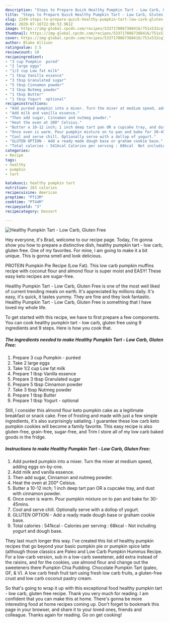 ```yaml
---
description: "Steps to Prepare Quick Healthy Pumpkin Tart - Low Carb, Gluten Free"
title: "Steps to Prepare Quick Healthy Pumpkin Tart - Low Carb, Gluten Free"
slug: 2249-steps-to-prepare-quick-healthy-pumpkin-tart-low-carb-gluten-free
date: 2020-07-16T22:06:53.961Z
image: https://img-global.cpcdn.com/recipes/5337170867388416/751x532cq70/healthy-pumpkin-tart-low-carb-gluten-free-recipe-main-photo.jpg
thumbnail: https://img-global.cpcdn.com/recipes/5337170867388416/751x532cq70/healthy-pumpkin-tart-low-carb-gluten-free-recipe-main-photo.jpg
cover: https://img-global.cpcdn.com/recipes/5337170867388416/751x532cq70/healthy-pumpkin-tart-low-carb-gluten-free-recipe-main-photo.jpg
author: Blake Allison
ratingvalue: 3.5
reviewcount: 10
recipeingredient:
- "3 cup Pumpkin  pured"
- "2 large eggs"
- "1/2 cup Low fat milk"
- "1 tbsp Vanilla essence"
- "3 tbsp Granulated sugar"
- "5 tbsp Cinnamon powder"
- "3 tbsp Nutmeg powder"
- "1 tbsp Butter"
- "1 tbsp Yogurt  optional"
recipeinstructions:
- "Add puréed pumpkin into a mixer. Turn the mixer at medium speed, adding eggs on-by-one."
- "Add milk and vanilla essence."
- "Then add sugar, Cinnamon and nutmeg powder."
- "Heat the oven at 200° Celsius."
- "Butter a 10-12 inch; 1 inch deep tart pan OR a cupcake tray, and dust with cinnamon powder."
- "Once oven is warm. Pour pumpkin mixture on to pan and bake for 30-45mins."
- "Cool and serve chill. Optionally serve with a dollop of yogurt."
- "GLUTEN OPTION - Add a ready made dough base or graham cookie base."
- "Total calories : 541kcal Calories per serving : 68kcal  Not including yogurt and dough base."
categories:
- Recipe
tags:
- healthy
- pumpkin
- tart

katakunci: healthy pumpkin tart 
nutrition: 263 calories
recipecuisine: American
preptime: "PT13M"
cooktime: "PT44M"
recipeyield: "3"
recipecategory: Dessert

---
```



![Healthy Pumpkin Tart - Low Carb, Gluten Free](https://img-global.cpcdn.com/recipes/5337170867388416/751x532cq70/healthy-pumpkin-tart-low-carb-gluten-free-recipe-main-photo.jpg)

Hey everyone, it's Brad, welcome to our recipe page. Today, I'm gonna show you how to prepare a distinctive dish, healthy pumpkin tart - low carb, gluten free. One of my favorites. For mine, I am going to make it a bit unique. This is gonna smell and look delicious.

PROTEIN Pumpkin Pie Recipe (Low Fat). This low carb pumpkin muffins recipe with coconut flour and almond flour is super moist and EASY! These easy keto recipes are sugar-free.

Healthy Pumpkin Tart - Low Carb, Gluten Free is one of the most well liked of current trending meals on earth. It's appreciated by millions daily. It's easy, it's quick, it tastes yummy. They are fine and they look fantastic. Healthy Pumpkin Tart - Low Carb, Gluten Free is something that I have loved my whole life.


To get started with this recipe, we have to first prepare a few components. You can cook healthy pumpkin tart - low carb, gluten free using 9 ingredients and 9 steps. Here is how you cook that.

<!--inarticleads1-->

##### The ingredients needed to make Healthy Pumpkin Tart - Low Carb, Gluten Free:

1. Prepare 3 cup Pumpkin - puréed
1. Take 2 large eggs
1. Take 1/2 cup Low fat milk
1. Prepare 1 tbsp Vanilla essence
1. Prepare 3 tbsp Granulated sugar
1. Prepare 5 tbsp Cinnamon powder
1. Take 3 tbsp Nutmeg powder
1. Prepare 1 tbsp Butter
1. Prepare 1 tbsp Yogurt - optional


Still, I consider this almond flour keto pumpkin cake as a legitimate breakfast or snack cake. Free of frosting and made with just a few simple ingredients, it&#39;s also surprisingly satiating. I guarantee these low carb keto pumpkin cookies will become a family favorite. This easy recipe is also gluten-free, grain-free, sugar-free, and Trim I store all of my low carb baked goods in the fridge. 

<!--inarticleads2-->

##### Instructions to make Healthy Pumpkin Tart - Low Carb, Gluten Free:

1. Add puréed pumpkin into a mixer. Turn the mixer at medium speed, adding eggs on-by-one.
1. Add milk and vanilla essence.
1. Then add sugar, Cinnamon and nutmeg powder.
1. Heat the oven at 200° Celsius.
1. Butter a 10-12 inch; 1 inch deep tart pan OR a cupcake tray, and dust with cinnamon powder.
1. Once oven is warm. Pour pumpkin mixture on to pan and bake for 30-45mins.
1. Cool and serve chill. Optionally serve with a dollop of yogurt.
1. GLUTEN OPTION - Add a ready made dough base or graham cookie base.
1. Total calories : 541kcal - Calories per serving : 68kcal  - Not including yogurt and dough base.


They last much longer this way. I&#39;ve created this list of healthy pumpkin recipes that go beyond your basic pumpkin pie or pumpkin spice latte (although those classics are Paleo and Low Carb Pumpkin Hummus Recipe. For a low-carb version, sub in a low-carb sweetener, add extra instead of the raisins, and for the cookies, use almond flour and change out the sweeteners there Pumpkin Chia Pudding. Chocolate Pumpkin Tart (paleo, GF, &amp; V). A low carb fresh fruit tart using fresh low carb fruits, a gluten-free crust and low carb coconut pastry cream. 

So that's going to wrap it up with this exceptional food healthy pumpkin tart - low carb, gluten free recipe. Thank you very much for reading. I am confident that you can make this at home. There's gonna be more interesting food at home recipes coming up. Don't forget to bookmark this page in your browser, and share it to your loved ones, friends and colleague. Thanks again for reading. Go on get cooking!
